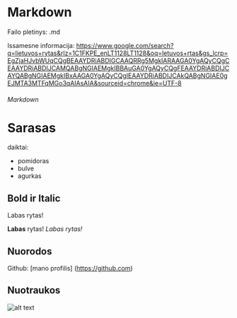 # Markdown

Failo pletinys: .md

Issamesne informacija: https://www.google.com/search?q=lietuvos+rytas&rlz=1C1FKPE_enLT1128LT1128&oq=letuvos+rtas&gs_lcrp=EgZjaHJvbWUqCQgBEAAYDRiABDIGCAAQRRg5MgkIARAAGA0YgAQyCQgCEAAYDRiABDIJCAMQABgNGIAEMgkIBBAuGA0YgAQyCQgFEAAYDRiABDIJCAYQABgNGIAEMgkIBxAAGA0YgAQyCQgIEAAYDRiABDIJCAkQABgNGIAE0gEJMTA3MTFqMGo3qAIAsAIA&sourceid=chrome&ie=UTF-8

###### Markdown

# Sarasas
daiktai:
- pomidoras
- bulve 
- agurkas


## Bold ir Italic
 Labas rytas!

 **Labas** rytas!
 _Labas rytas!_




 ## Nuorodos

 Github: [mano profilis] (https://github.com)
 

 ## Nuotraukos   

![alt text](image-2.png)